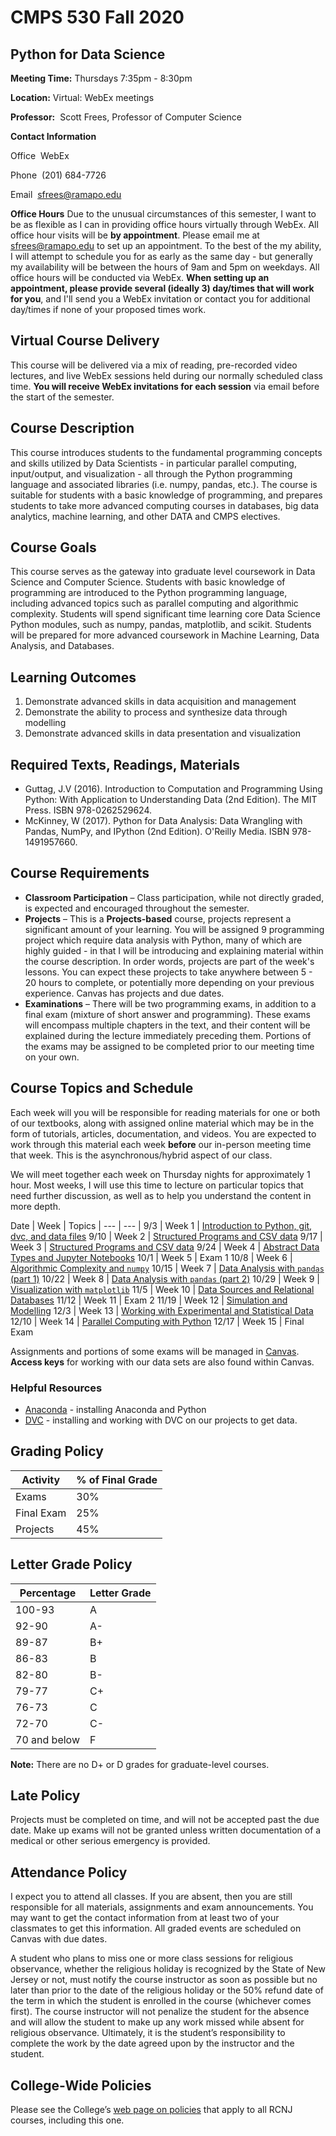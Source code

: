 # CMPS 530 Fall 2020

## Python for Data Science

**Meeting Time:** Thursdays 7:35pm - 8:30pm

**Location:** Virtual:  WebEx meetings

**Professor:**&nbsp;&nbsp;Scott Frees, Professor of Computer Science

**Contact Information**

Office&nbsp;&nbsp;WebEx

Phone&nbsp;&nbsp;(201) 684-7726

Email&nbsp;&nbsp;[sfrees@ramapo.edu](mailto:sfrees@ramapo.edu)

**Office Hours**
Due to the unusual circumstances of this semester, I want to be as flexible as I can in providing office hours virtually through WebEx.  All office hour visits will be **by appointment**.  Please email me at [sfrees@ramapo.edu](mailto:sfrees@ramapo.edu) to set up an appointment.  To the best of the my ability, I will attempt to schedule you for as early as the same day - but generally my availability will be between the hours of 9am and 5pm on weekdays.  All office hours will be conducted via WebEx.  **When setting up an appointment, please provide several (ideally 3) day/times that will work for you**, and I'll send you a WebEx invitation or contact you for additional day/times if none of your proposed times work.

## Virtual Course Delivery
This course will be delivered via a mix of reading, pre-recorded video lectures, and live WebEx sessions held during our normally scheduled class time.  **You will receive WebEx invitations for each session** via email before the start of the semester.  

## Course Description
This course introduces students to the fundamental programming concepts and skills utilized by Data Scientists - in particular parallel computing, input/output, and visualization - all through the Python programming language and associated libraries (i.e. numpy, pandas, etc.).  The course is suitable for students with a basic knowledge of programming, and prepares students to take more advanced computing courses in databases, big data analytics, machine learning, and other DATA and CMPS electives.

## Course Goals
This course serves as the gateway into graduate level coursework in Data Science and Computer Science.  Students with basic knowledge of programming are introduced to the Python programming language, including advanced topics such as parallel computing and algorithmic complexity.  Students will spend significant time learning core Data Science Python modules, such as numpy, pandas, matplotlib, and scikit.  Students will be prepared for more advanced coursework in Machine Learning, Data Analysis, and Databases.

## Learning Outcomes
1. Demonstrate advanced skills in data acquisition and management
2. Demonstrate the ability to process and synthesize data through modelling
3. Demonstrate advanced skills in data presentation and visualization

## Required Texts, Readings, Materials
- Guttag, J.V (2016). Introduction to Computation and Programming Using Python: With Application to Understanding Data (2nd Edition). The MIT Press.  ISBN 978-0262529624.
- McKinney, W (2017).  Python for Data Analysis: Data Wrangling with Pandas, NumPy, and IPython (2nd Edition). O'Reilly Media. ISBN 978-1491957660.

## Course Requirements
- **Classroom Participation** – Class participation, while not directly graded, is expected and encouraged throughout the semester.
- **Projects** – This is a **Projects-based** course, projects represent a significant amount of your learning.  You will be assigned 9 programming project which require data analysis with Python, many of which are highly guided - in that I will be introducing and explaining material within the course description.  In order words, projects are part of the week's lessons.  You can expect these projects to take anywhere between 5 - 20 hours to complete, or potentially more depending on your previous experience.  Canvas has projects and due dates.
- **Examinations** – There will be two programming exams, in addition to a final exam (mixture of short answer and programming). These exams will encompass multiple chapters in the text, and their content will be explained during the lecture immediately preceding them.  Portions of the exams may be assigned to be completed prior to our meeting time on your own.

## Course Topics and Schedule
Each week will you will be responsible for reading materials for one or both of our textbooks, along with assigned online material which may be in the form of tutorials, articles, documentation, and videos.  You are expected to work through this material each week **before** our in-person meeting time that week.  This is the asynchronous/hybrid aspect of our class.

We will meet together each week on Thursday nights for approximately 1 hour.  Most weeks, I will use this time to lecture on particular topics that need further discussion, as well as to help you understand the content in more depth.

Date | Week | Topics |
--- | --- | 
9/3 | Week 1 | [Introduction to Python, git, dvc, and data files](weeks/week1.html)
9/10 | Week 2 | [Structured Programs and CSV data](weeks/week2-3.html)
9/17 | Week 3 | [Structured Programs and CSV data](weeks/week2-3.html)
9/24 | Week 4 | [Abstract Data Types and Jupyter Notebooks](weeks/week4.html)
10/1 | Week 5 | Exam 1
10/8 | Week 6 | [Algorithmic Complexity and `numpy`](weeks/week6.html)
10/15 | Week 7 | [Data Analysis with `pandas` (part 1)](weeks/week7.html)
10/22 | Week 8 |  [Data Analysis with `pandas` (part 2)](weeks/week8.html)
10/29 | Week 9 |  [Visualization with `matplotlib`](weeks/week9.html)
11/5 | Week 10 | [Data Sources and Relational Databases](weeks/week10.html)
11/12 | Week 11 | Exam 2
11/19 | Week 12 | [Simulation and Modelling](weeks/week12-13.html)
12/3 | Week 13 | [Working with Experimental and Statistical Data](weeks/week12-13.html)
12/10 | Week 14 | [Parallel Computing with Python](weeks/week14.html)
12/17 | Week 15 | Final Exam

Assignments and portions of some exams will be managed in [Canvas](https://ramapo.instructure.com).  **Access keys** for working with our data sets are also found within Canvas.

### Helpful Resources
- [Anaconda](./anaconda.html) - installing Anaconda and Python
- [DVC](./dvc.html) - installing and working with DVC on our projects to get data.

## Grading Policy
Activity | % of Final Grade |
--- | --- | 
Exams | 30%
Final Exam | 25%
Projects  | 45%

## Letter Grade Policy

Percentage | Letter Grade |
--- | --- | 
100-93 | A 
92-90 | A- 
89-87 | B+ 
86-83 | B 
82-80 | B- 
79-77 | C+ 
76-73 | C 
72-70 | C- 
70 and below | F 

**Note:** There are no D+ or D grades for graduate-level courses.  

## Late Policy
Projects must be completed on time, and will not be accepted past the due date.  Make up exams will not be granted unless written documentation of a medical or other serious emergency is provided.

## Attendance Policy
I expect you to attend all classes. If you are absent, then you are still responsible for all materials, assignments and exam announcements. You may want to get the contact information from at least two of your classmates to get this information. All graded events are scheduled on Canvas with due dates. 

A student who plans to miss one or more class sessions for religious observance, whether the religious holiday is recognized by the State of New Jersey or not, must notify the course instructor as soon as possible but no later than prior to the date of the religious holiday or the 50% refund date of the term in which the student is enrolled in the course (whichever comes first). The course instructor will not penalize the student for the absence and will allow the student to make up any work missed while absent for religious observance. Ultimately, it is the student’s responsibility to complete the work by the date agreed upon by the instructor and the student.

## College-Wide Policies
Please see the College’s [web page on policies](https://www.ramapo.edu/fa/arc/college-wide-policies-courses) that apply to all RCNJ courses, including this one.

